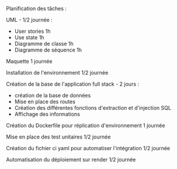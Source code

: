 Planification des tâches : 

UML - 1/2 journée :
* User stories 1h
* Use state 1h 
* Diagramme de classe 1h
* Diagramme de séquence 1h 

Maquette 1 journée 

Installation de l'environnement 1/2 journée 

Création de la base de l'application full stack - 2 jours : 
- création de la base de données 
- Mise en place des routes 
- Création des différentes fonctions d'extraction et d'injection SQL 
- Affichage des informations 

Création du Dockerfile pour réplication d'environnement 1 journée 

Mise en place des test unitaires 1/2 journée 

Création du fichier ci yaml pour automatiser l'intégration 1/2 journée 

Automatisation du déploiement sur render 1/2 journée 
